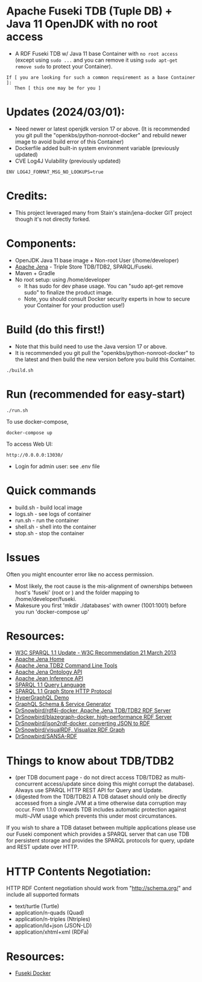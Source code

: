 # Apache Fuseki TDB (Tuple DB) + Java 11 OpenJDK with no root access 
* A RDF Fuseki TDB w/ Java 11 base Container with `no root access` (except using `sudo ...` and you can remove it using `sudo apt-get remove sudo` to protect your Container). 
```
If [ you are looking for such a common requirement as a base Container ]:
   Then [ this one may be for you ]
```

# Updates (2024/03/01):
* Need newer or latest openjdk version 17 or above. (It is recommended you git pull the "openkbs/python-nonroot-docker" and rebuild newer image to avoid build error of this Container)
* Dockerfile added built-in system environment variable (previously updated)
* CVE Log4J Vulability (previously updated)
```
ENV LOG4J_FORMAT_MSG_NO_LOOKUPS=true
```

# Credits:
* This project leveraged many from Stain's stain/jena-docker GIT project though it's not directly forked.

# Components:
* OpenJDK Java 11 base image + Non-root User (/home/developer)
* [Apache Jena](https://jena.apache.org/index.html) - Triple Store TDB/TDB2, SPARQL/Fuseki.
* Maven + Gradle
* No root setup: using /home/developer 
  * It has sudo for dev phase usage. You can "sudo apt-get remove sudo" to finalize the product image.
  * Note, you should consult Docker security experts in how to secure your Container for your production use!)

# Build (do this first!)
* Note that this build need to use the Java version 17 or above.
* It is recommended you git pull the "openkbs/python-nonroot-docker" to the latest and then 
build the new version before you build this Container.
```
./build.sh
```

# Run (recommended for easy-start)
```
./run.sh
```
To use docker-compose, 
```
docker-compose up
```
To access Web UI:
```
http://0.0.0.0:13030/
```
* Login for admin user: see .env file

# Quick commands
* build.sh - build local image
* logs.sh - see logs of container
* run.sh - run the container
* shell.sh - shell into the container
* stop.sh - stop the container

# Issues
Often you might encounter error like no access permission.
* Most likely, the root cause is the mis-alignment of ownerships between host's 'fuseki' (root or <you>) and the folder mapping to /home/developer/fuseki.
* Makesure you first 'mkdir ./databases' with owner (1001:1001) before you run 'docker-compose up'

# Resources:
* [W3C SPARQL 1.1 Update - W3C Recommendation 21 March 2013](https://www.w3.org/TR/sparql11-update/)
* [Apache Jena Home](https://jena.apache.org/index.html)
* [Apache Jena TDB2 Command Line Tools](https://jena.apache.org/documentation/tdb2/tdb2_cmds.html)
* [Apache Jena Ontology API](https://jena.apache.org/documentation/ontology/)
* [Apache Jean Inference API](https://jena.apache.org/documentation/inference/index.html)
* [SPARQL 1.1 Query Language](https://www.w3.org/TR/sparql11-query/)
* [SPARQL 1.1 Graph Store HTTP Protocol](https://www.w3.org/TR/sparql11-http-rdf-update/)
* [HyperGraphQL Demo](https://www.hypergraphql.org/demo/)
* [GraphQL Schema & Service Generator](https://github.com/genesis-upc/Ontology2GraphQL)
* [DrSnowbird/rdf4j-docker, Apache Jena TDB/TDB2 RDF Server](https://github.com/DrSnowbird/rdf4j-docker)
* [DrSnowbird/blazegraph-docker, high-performance RDF Server](https://github.com/DrSnowbird/blazegraph-docker)
* [DrSnowbird/json2rdf-docker, converting JSON to RDF](https://github.com/DrSnowbird/json2rdf-docker)
* [DrSnowbird/visualRDF, Visualize RDF Graph](https://github.com/DrSnowbird/visualRDF)
* [DrSnowbird/SANSA-RDF](https://github.com/DrSnowbird/SANSA-RDF)

# Things to know about TDB/TDB2
* (per TDB document page - do not direct access TDB/TDB2 as multi-concurrent access/update since doing this might corrupt the database). Always use SPARQL HTTP REST API for Query and Update.
* (digested from the TDB/TDB2) A TDB dataset should only be directly accessed from a single JVM at a time otherwise data corruption may occur. From 1.1.0 onwards TDB includes automatic protection against multi-JVM usage which prevents this under most circumstances.

If you wish to share a TDB dataset between multiple applications please use our Fuseki component which provides a SPARQL server that can use TDB for persistent storage and provides the SPARQL protocols for query, update and REST update over HTTP.

# HTTP Contents Negotiation:
HTTP RDF Content negotiation should work from "http://schema.org/" and include all supported formats
* text/turtle (Turtle)
* application/n-quads (Quad)
* application/n-triples (Ntriples)
* application/ld+json (JSON-LD)
* application/xhtml+xml (RDFa)

# Resources:
* [Fuseki Docker](https://jena.apache.org/documentation/fuseki2/fuseki-docker.html)
